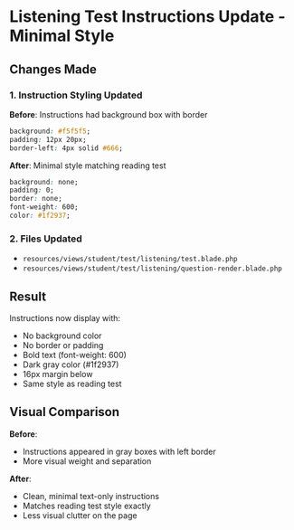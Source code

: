 # Listening Test Instructions Update - Minimal Style

## Changes Made

### 1. Instruction Styling Updated
**Before**: Instructions had background box with border
```css
background: #f5f5f5;
padding: 12px 20px;
border-left: 4px solid #666;
```

**After**: Minimal style matching reading test
```css
background: none;
padding: 0;
border: none;
font-weight: 600;
color: #1f2937;
```

### 2. Files Updated
- `resources/views/student/test/listening/test.blade.php`
- `resources/views/student/test/listening/question-render.blade.php`

## Result
Instructions now display with:
- No background color
- No border or padding
- Bold text (font-weight: 600)
- Dark gray color (#1f2937)
- 16px margin below
- Same style as reading test

## Visual Comparison
**Before**: 
- Instructions appeared in gray boxes with left border
- More visual weight and separation

**After**:
- Clean, minimal text-only instructions
- Matches reading test style exactly
- Less visual clutter on the page
